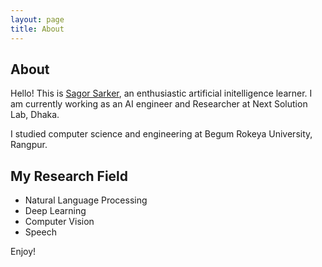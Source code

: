 ```yaml
---
layout: page
title: About
---
```

## About

<!-- <p align="center">
  <img src="https://3.bp.blogspot.com/-KmkqvszgH9c/Wbauu3VloJI/AAAAAAAABAQ/mOcbl4VjnMIQSUHh_oEICsBNchGtGmCSwCLcBGAs/s1600/21272432_1075003009297544_6396217559814998641_n.jpg">
</p>
 -->

Hello! This is [Sagor Sarker](https://www.linkedin.com/in/sagor-sarker/), an enthusiastic artificial initelligence learner.
I am currently working as an AI engineer and Researcher at Next Solution Lab, Dhaka.

I studied computer science and engineering at Begum Rokeya University, Rangpur.

## My Research Field
* Natural Language Processing
* Deep Learning
* Computer Vision
* Speech

Enjoy!
